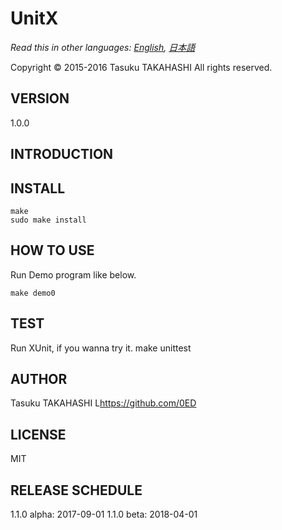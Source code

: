 UnitX 
===
*Read this in other languages: [English](README.md), [日本語](README.ja.md)*

Copyright &copy; 2015-2016 Tasuku TAKAHASHI
All rights reserved.

VERSION
-----
1.0.0

INTRODUCTION
-----

INSTALL
-----
	make
	sudo make install

HOW TO USE
-----
Run Demo program like below.

	make demo0

TEST
-----
Run XUnit, if you wanna try it.
	make unittest

AUTHOR
-----
Tasuku TAKAHASHI L<https://github.com/0ED>

LICENSE
-----
MIT

RELEASE SCHEDULE
-----
1.1.0 alpha:	2017-09-01
1.1.0 beta:		2018-04-01
